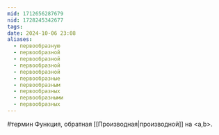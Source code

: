 ```yaml
---
mid: 1712656287679
nid: 1728245342677
tags: 
date: 2024-10-06 23:08
aliases:
  - первообразную
  - первообразной
  - первообразной
  - первообразной
  - первообразной
  - первообразные
  - первообразным
  - первообразных
  - первообразными
  - первообразных
---
```

#термин 
Функция, обратная [[Производная|производной]] на <a,b>.